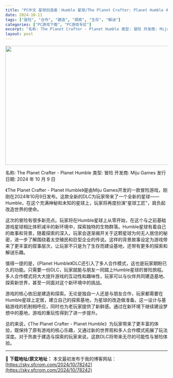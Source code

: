 ```yaml
---
title: "PC中文 星球创造者：Humble 星球/The Planet Crafter: Planet Humble 4.48G"
date: 2024-10-11
tags: ["冒险", "合作", "建造", "探索", "生存", "解谜"]
categories: ["PC游戏下载", "PC游戏专区"]
excerpt: "名称: The Planet Crafter - Planet Humble 类型: 冒险 开发商: Miju Games 发行日期: 2024 年 10 月 9 日 《The Planet Crafter - Planet Humble》是由Miju Games开发的一款冒险游戏，刚刚在2024年&hellip;"
layout: post
---
```


<img class="aligncenter size-full wp-image-78243" src="https://sky.sfcrom.com/wp-content/uploads/2024/10/2024101100234271.webp" alt="" width="660" height="370" />

名称: The Planet Crafter - Planet Humble
类型: 冒险
开发商: Miju Games
发行日期: 2024 年 10 月 9 日

《The Planet Crafter - Planet Humble》是由Miju Games开发的一款冒险游戏，刚刚在2024年10月9日发布。这款全新的DLC为玩家带来了一个全新的星球——Humble，在这个充满神秘和未知的星球上，玩家将再度扮演“星球工匠”，肩负起改造世界的使命。

这次的冒险有很多新亮点。玩家将在Humble星球上从零开始，在这个与之前基础游戏星球相比体积减半的新环境中，探索独特的生物群落。Humble星球有着自己的故事和背景，随着探索的深入，玩家会逐渐揭开关于这颗星球为何无人居住的秘密，进一步了解围绕着太空殖民和巨型企业的传说。这样的背景故事设定为游戏带来了更丰富的叙事层次，让玩家不只是为了生存而建设基地，还带有更多的探索和解谜乐趣。

值得一提的是，《Planet Humble》DLC还引入了多人合作模式，这也是玩家期盼已久的功能。只需要一份DLC，玩家就能与朋友一同踏上Humble星球的冒险旅程。多人合作模式将大大提升游戏的互动性和趣味性，玩家可以与伙伴共同建造基地、探索新世界，甚至一同面对这个新环境中的挑战。

游戏的核心依旧是建造和探索。无论是独自一人还是与朋友合作，玩家都需要在Humble星球上定居，建立自己的探索基地，为星球的改造做准备。这一设计与基础游戏的机制相呼应，同时也为老玩家提供了新鲜感。通过在新环境下继续建设梦想中的基地，游戏的重玩性得到了进一步提升。

总的来说，《The Planet Crafter - Planet Humble》为玩家带来了更丰富的体验，既保持了原有游戏的核心乐趣，又通过新的世界观和多人合作模式拓展了玩法深度。对于热衷于建造与探索的玩家来说，这款DLC将带来无尽的可能性与冒险体验。

---
📖 **下载地址/原文地址：** 本文最初发布于我的博客网站：[https://sky.sfcrom.com/2024/10/78242](https://sky.sfcrom.com/2024/10/78242)
